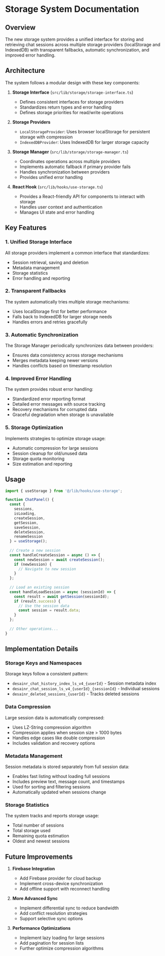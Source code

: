 # Storage System Documentation

## Overview

The new storage system provides a unified interface for storing and retrieving chat sessions across multiple storage providers (localStorage and IndexedDB) with transparent fallbacks, automatic synchronization, and improved error handling.

## Architecture

The system follows a modular design with these key components:

1. **Storage Interface** (`src/lib/storage/storage-interface.ts`)
   - Defines consistent interfaces for storage providers
   - Standardizes return types and error handling
   - Defines storage priorities for read/write operations

2. **Storage Providers**
   - `LocalStorageProvider`: Uses browser localStorage for persistent storage with compression
   - `IndexedDBProvider`: Uses IndexedDB for larger storage capacity

3. **Storage Manager** (`src/lib/storage/storage-manager.ts`)
   - Coordinates operations across multiple providers
   - Implements automatic fallback if primary provider fails
   - Handles synchronization between providers
   - Provides unified error handling

4. **React Hook** (`src/lib/hooks/use-storage.ts`)
   - Provides a React-friendly API for components to interact with storage
   - Handles user context and authentication
   - Manages UI state and error handling

## Key Features

### 1. Unified Storage Interface

All storage providers implement a common interface that standardizes:
- Session retrieval, saving and deletion
- Metadata management
- Storage statistics
- Error handling and reporting

### 2. Transparent Fallbacks

The system automatically tries multiple storage mechanisms:
- Uses localStorage first for better performance
- Falls back to IndexedDB for larger storage needs
- Handles errors and retries gracefully

### 3. Automatic Synchronization

The Storage Manager periodically synchronizes data between providers:
- Ensures data consistency across storage mechanisms
- Merges metadata keeping newer versions
- Handles conflicts based on timestamp resolution

### 4. Improved Error Handling

The system provides robust error handling:
- Standardized error reporting format
- Detailed error messages with source tracking
- Recovery mechanisms for corrupted data
- Graceful degradation when storage is unavailable

### 5. Storage Optimization

Implements strategies to optimize storage usage:
- Automatic compression for large sessions
- Session cleanup for old/unused data
- Storage quota monitoring
- Size estimation and reporting

## Usage

```typescript
import { useStorage } from '@/lib/hooks/use-storage';

function ChatPanel() {
  const { 
    sessions, 
    isLoading, 
    createSession,
    getSession,
    saveSession,
    deleteSession,
    renameSession
  } = useStorage();
  
  // Create a new session
  const handleCreateSession = async () => {
    const newSession = await createSession();
    if (newSession) {
      // Navigate to new session
    }
  };
  
  // Load an existing session
  const handleLoadSession = async (sessionId) => {
    const result = await getSession(sessionId);
    if (result.success) {
      // Use the session data
      const session = result.data;
    }
  };
  
  // Other operations...
}
```

## Implementation Details

### Storage Keys and Namespaces

Storage keys follow a consistent pattern:
- `desainr_chat_history_index_ls_v4_{userId}` - Session metadata index
- `desainr_chat_session_ls_v4_{userId}_{sessionId}` - Individual sessions
- `desainr_deleted_sessions_{userId}` - Tracks deleted sessions

### Data Compression

Large session data is automatically compressed:
- Uses LZ-String compression algorithm
- Compression applies when session size > 1000 bytes
- Handles edge cases like double compression
- Includes validation and recovery options

### Metadata Management

Session metadata is stored separately from full session data:
- Enables fast listing without loading full sessions
- Includes preview text, message count, and timestamps
- Used for sorting and filtering sessions
- Automatically updated when sessions change

### Storage Statistics

The system tracks and reports storage usage:
- Total number of sessions
- Total storage used
- Remaining quota estimation
- Oldest and newest sessions

## Future Improvements

1. **Firebase Integration**
   - Add Firebase provider for cloud backup
   - Implement cross-device synchronization
   - Add offline support with reconnect handling

2. **More Advanced Sync**
   - Implement differential sync to reduce bandwidth
   - Add conflict resolution strategies
   - Support selective sync options

3. **Performance Optimizations**
   - Implement lazy loading for large sessions
   - Add pagination for session lists
   - Further optimize compression algorithms 